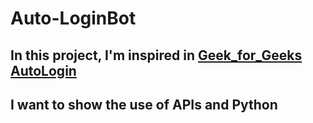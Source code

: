 # Auto-LoginBot
## In this project, I'm inspired in [Geek_for_Geeks AutoLogin](https://www.geeksforgeeks.org/videos/how-to-build-a-simple-auto-login-bot-with-python/)
## I want to show the use of APIs and Python

